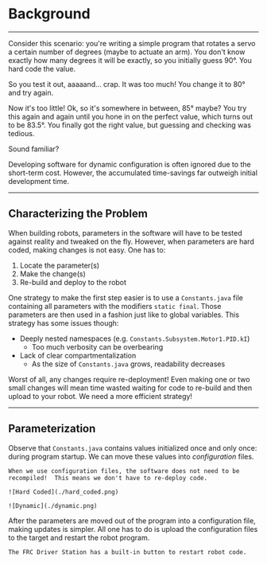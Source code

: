 # Background

<hr>

Consider this scenario: you're writing a simple program that rotates a servo a certain number of degrees (maybe to actuate an arm).  You don't know exactly how many degrees it will be exactly, so you initially guess 90°.  You hard code the value.

So you test it out, aaaaand... crap.  It was too much! You change it to 80° and try again.

Now it's too little! Ok, so it's somewhere in between, 85° maybe? You try this again and again until you hone in on the perfect value, which turns out to be 83.5°.  You finally got the right value, but guessing and checking was tedious.

Sound familiar?

Developing software for dynamic configuration is often ignored due to the short-term cost.  However, the accumulated time-savings far outweigh initial development time. 

<hr>

## Characterizing the Problem

When building robots, parameters in the software will have to be tested against reality and tweaked on the fly.  However, when parameters are hard coded, making changes is not easy.  One has to: 

1. Locate the parameter(s)
2. Make the change(s)
3. Re-build and deploy to the robot

One strategy to make the first step easier is to use a `Constants.java` file containing all parameters with the modifiers `static final`. Those parameters are then used in a fashion just like to global variables.  This strategy has some issues though:

- Deeply nested namespaces (e.g. `Constants.Subsystem.Motor1.PID.kI`)
   - Too much verbosity can be overbearing 
- Lack of clear compartmentalization
   - As the size of `Constants.java` grows, readability decreases

Worst of all, any changes require re-deployment!  Even making one or two small changes will mean time wasted waiting for code to re-build and then upload to your robot. We need a more efficient strategy! 

<hr>

## Parameterization

Observe that `Constants.java` contains values initialized once and only once: during program startup.  We can move these values into _configuration_ files.  

```{important}
When we use configuration files, the software does not need to be recompiled!  This means we don't have to re-deploy code.
```

```{tab} Hard Coded
![Hard Coded](./hard_coded.png)
```

```{tab} Dynamic
![Dynamic](./dynamic.png)
```

After the parameters are moved out of the program into a configuration file, making updates is simpler.  All one has to do is upload the configuration files to the target and restart the robot program.

```{note}
The FRC Driver Station has a built-in button to restart robot code. 
```